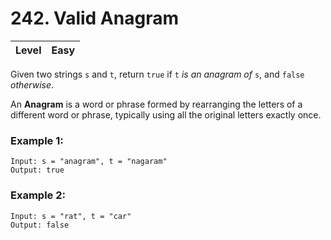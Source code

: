 # 242. Valid Anagram

| Level | Easy |
| ----- | ---- |

Given two strings `s` and `t`, return `true` if `t` *is an anagram of* `s`, and `false` *otherwise*.

An **Anagram** is a word or phrase formed by rearranging the letters of a different word or phrase, typically using all the original letters exactly once.


### Example 1:
```
Input: s = "anagram", t = "nagaram"
Output: true
```
### Example 2:
```
Input: s = "rat", t = "car"
Output: false
```